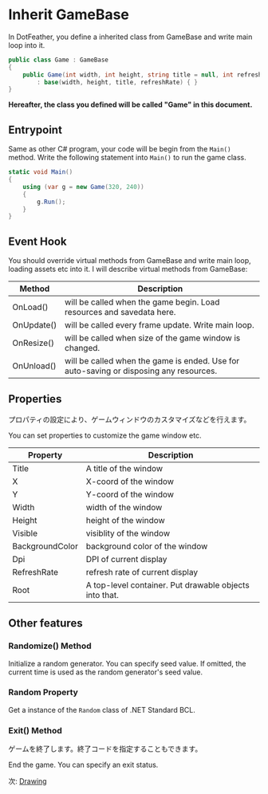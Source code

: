 # Inherit GameBase

In DotFeather, you define a inherited class from GameBase and write main loop into it.

```cs
public class Game : GameBase
{
    public Game(int width, int height, string title = null, int refreshRate = 60) 
        : base(width, height, title, refreshRate) { }
}
```

**Hereafter, the class you defined will be called "Game" in this document.**

## Entrypoint

Same as other C# program, your code will be begin from the `Main()` method. Write the following statement into `Main()` to run the game class.

```cs
static void Main()
{
    using (var g = new Game(320, 240))
    {
        g.Run();
    }
}
```

## Event Hook

You should override virtual methods from GameBase and write main loop, loading assets etc into it. I will describe virtual methods from GameBase:

|Method|Description|
|---|---|
|OnLoad()|will be called when the game begin. Load resources and savedata here.|
|OnUpdate()|will be called every frame update. Write main loop.|
|OnResize()|will be called when size of the game window is changed.|
|OnUnload()|will be called when the game is ended. Use for auto-saving or disposing any resources.|

## Properties

プロパティの設定により、ゲームウィンドウのカスタマイズなどを行えます。

You can set properties to customize the game window etc.

|Property|Description|
|---|---|
|Title|A title of the window|
|X|X-coord of the window|
|Y|Y-coord of the window|
|Width|width of the window|
|Height|height of the window|
|Visible|visiblity of the window|
|BackgroundColor|background color of the window|
|Dpi|DPI of current display|
|RefreshRate|refresh rate of current display|
|Root|A top-level container. Put drawable objects into that.|

## Other features

### Randomize() Method

Initialize a random generator. You can specify seed value. If omitted, the current time is used as the random generator's seed value.

### Random Property

Get a instance of the `Random` class of .NET Standard BCL.



### Exit() Method

ゲームを終了します。終了コードを指定することもできます。

End the game. You can specify an exit status.

次: [Drawing](drawing.md)